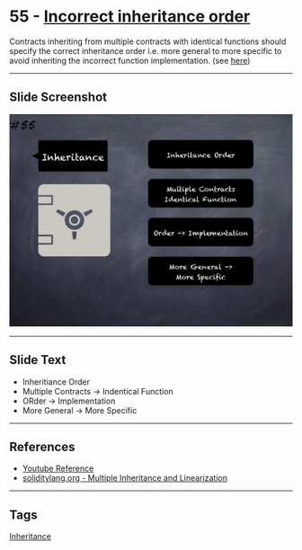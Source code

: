 # 55 - [Incorrect inheritance order](Incorrect%20inheritance%20order.md)
Contracts inheriting from multiple contracts with identical functions should specify the correct inheritance order i.e. more general to more specific to avoid inheriting the incorrect function implementation. (see [here](https://swcregistry.io/docs/SWC-125))

___
## Slide Screenshot
![055.jpg](../../images/4.%20Pitfalls%20and%20Best%20Practices%20101/055.jpg)
___
## Slide Text
- Inheritiance Order
- Multiple Contracts -> Indentical Function
- ORder -> Implementation
- More General -> More Specific
___
## References
- [Youtube Reference](https://youtu.be/YVewx1xVROE?t=1389)
- [soliditylang.org - Multiple Inheritance and Linearization](https://docs.soliditylang.org/en/develop/contracts.html#multiple-inheritance-and-linearization)
___
## Tags
[Inheritance](../3.%20Solidity%20201/Inheritance.md)